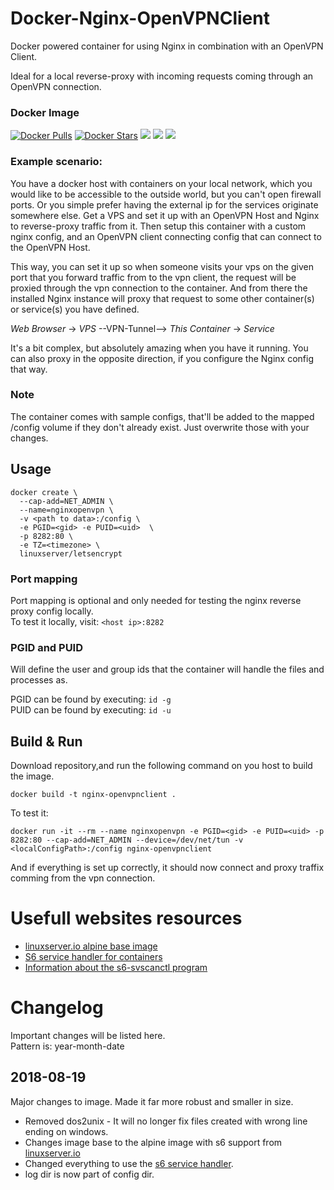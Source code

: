 # Docker-Nginx-OpenVPNClient
Docker powered container for using Nginx in combination with an OpenVPN Client. 

Ideal for a local reverse-proxy with incoming requests coming through an OpenVPN connection.

### Docker Image
[![Docker Pulls](https://img.shields.io/docker/pulls/jacobpeddk/nginx-openvpnclient.svg)](https://hub.docker.com/r/jacobpeddk/nginx-openvpnclient)
[![Docker Stars](https://img.shields.io/docker/stars/jacobpeddk/nginx-openvpnclient.svg)](https://hub.docker.com/r/jacobpeddk/nginx-openvpnclient)
[![](https://images.microbadger.com/badges/image/jacobpeddk/nginx-openvpnclient.svg)](https://microbadger.com/images/jacobpeddk/nginx-openvpnclient "Container Image size and layers")
[![](https://images.microbadger.com/badges/commit/jacobpeddk/nginx-openvpnclient.svg)](https://microbadger.com/images/jacobpeddk/nginx-openvpnclient "Current commit that the container is build from")
[![](https://images.microbadger.com/badges/version/jacobpeddk/nginx-openvpnclient.svg)](https://microbadger.com/images/jacobpeddk/nginx-openvpnclient "Container version")

### Example scenario:
You have a docker host with containers on your local network, which you would like to be accessible to the outside world, but you can't open firewall ports. Or you simple prefer having the external ip for the services originate somewhere else.
Get a VPS and set it up with an OpenVPN Host and Nginx to reverse-proxy traffic from it. 
Then setup this container with a custom nginx config, and an OpenVPN client connecting config that can connect to the OpenVPN Host. 

This way, you can set it up so when someone visits your vps on the given port that you forward traffic from to the vpn client, the request will be proxied through the vpn connection to the container. And from there the installed Nginx instance will proxy that request to some other container(s) or service(s) you have defined. 

*Web Browser* -> *VPS* --VPN-Tunnel--> *This Container* -> *Service*

It's a bit complex, but absolutely amazing when you have it running. You can also proxy in the opposite direction, if you configure the Nginx config that way.

### Note
The container comes with sample configs, that'll be added to the mapped /config volume if they don't already exist.
Just overwrite those with your changes.

## Usage

```
docker create \
  --cap-add=NET_ADMIN \
  --name=nginxopenvpn \
  -v <path to data>:/config \
  -e PGID=<gid> -e PUID=<uid>  \
  -p 8282:80 \
  -e TZ=<timezone> \
  linuxserver/letsencrypt
```
### Port mapping
Port mapping is optional and only needed for testing the nginx reverse proxy config locally.  
To test it locally, visit: `<host ip>:8282`

### PGID and PUID
Will define the user and group ids that the container will handle the files and processes as.  

PGID can be found by executing: `id -g`  
PUID can be found by executing: `id -u`  

## Build & Run
Download repository,and run the following command on you host to build the image. 

```
docker build -t nginx-openvpnclient .
```

To test it:

```
docker run -it --rm --name nginxopenvpn -e PGID=<gid> -e PUID=<uid> -p 8282:80 --cap-add=NET_ADMIN --device=/dev/net/tun -v <localConfigPath>:/config nginx-openvpnclient
```

And if everything is set up correctly, it should now connect and proxy traffix comming from the vpn connection.

# Usefull websites resources
 * [linuxserver.io alpine base image](https://github.com/linuxserver/docker-baseimage-alpine/)
 * [S6 service handler for containers](https://github.com/just-containers/s6-overlay)
 * [Information about the s6-svscanctl program](https://skarnet.org/software/s6/s6-svscanctl.html)


# Changelog
Important changes will be listed here.  
Pattern is: year-month-date

## 2018-08-19  
Major changes to image. Made it far more robust and smaller in size.
* Removed dos2unix - It will no longer fix files created with wrong line ending on windows.
* Changes image base to the alpine image with s6 support from [linuxserver.io](https://github.com/linuxserver/docker-baseimage-alpine/)
* Changed everything to use the [s6 service handler](https://github.com/just-containers/s6-overlay). 
* log dir is now part of config dir.
